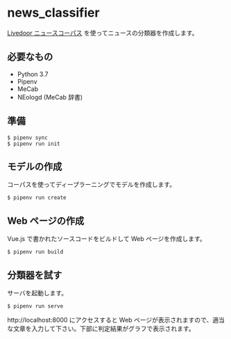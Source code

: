# news_classifier

[Livedoor ニュースコーパス] を使ってニュースの分類器を作成します。

## 必要なもの

- Python 3.7
- Pipenv
- MeCab
- NEologd (MeCab 辞書)

## 準備

```shell
$ pipenv sync
$ pipenv run init
```

## モデルの作成

コーパスを使ってディープラーニングでモデルを作成します。

```shell
$ pipenv run create
```

## Web ページの作成

Vue.js で書かれたソースコードをビルドして Web ページを作成します。

```shell
$ pipenv run build
```

## 分類器を試す

サーバを起動します。

```shell
$ pipenv run serve
```

http://localhost:8000 にアクセスすると Web ページが表示されますので、適当な文章を入力して下さい。下部に判定結果がグラフで表示されます。

[Livedoor ニュースコーパス]: http://www.rondhuit.com/download.html#ldcc
